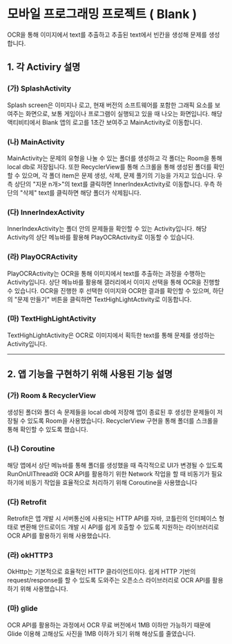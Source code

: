 # 모바일 프로그래밍 프로젝트 ( Blank )

OCR을 통해 이미지에서 text를 추출하고 추출된 text에서 빈칸을 생성해 문제를 생성합니다.

## 1. 각 Activiry 설명

### (가) SplashActivity 
Splash screen은 이미지나 로고, 현재 버전의 소프트웨어를 포함한 그래픽 요소를 보여주는 화면으로, 보통 게임이나 프로그램이 실행되고 있을 때 나오는 화면입니다.
해당 액티비티에서 Blank 앱의 로고를 1초간 보여주고 MainActivity로 이동합니다.

### (나) MainActivity
MainActivity는 문제의 유형을 나눌 수 있는 폴더를 생성하고 각 폴더는 Room을 통해 local db로 저장됩니다. 또한 RecyclerView를 통해 스크롤을 통해 생성된 폴더를 확인할 수 있으며, 각 폴더 item은 문제 생성, 삭제, 문제 풀기의 기능을 가지고 있습니다. 우측 상단의 "지문 n개>"의 text를 클릭하면 InnerIndexActivity로 이동합니다. 우측 하단의 "삭제" text를 클릭하면 해당 폴더가 삭제됩니다.

### (다) InnerIndexActivity
InnerIndexActivity는 폴더 안의 문제들을 확인할 수 있는 Activity입니다. 해당 Activity의 상단 메뉴바를 활용해 PlayOCRActivity로 이동할 수 있습니다.

### (라) PlayOCRActivity
PlayOCRActivity는 OCR을 통해 이미지에서 text를 추출하는 과정을 수행하는 Activity입니다. 상단 메뉴바를 활용해 갤러리에서 이미지 선택을 통해 OCR을 진행할 수 있습니다. OCR을 진행한 후 선택한 이미지와 OCR한 결과를 확인할 수 있으며, 하단의 "문제 만들기" 버튼을 클릭하면 TextHighLightActivity로 이동합니다.

### (마) TextHighLightActivity
TextHighLightActivity은 OCR로 이미지에서 획득한 text를 통해 문제를 생성하는 Activity입니다.

---

## 2. 앱 기능을 구현하기 위해 사용된 기능 설명

### (가) Room & RecyclerView
생성된 폴더와 폴더 속 문제들을 local db에 저장해 앱이 종료된 후 생성한 문제들이 저장될 수 있도록 Room을 사용했습니다. RecyclerView 구현을 통해 폴더를 스크롤을 통해 확인할 수 있도록 했습니다.

### (나) Coroutine
해당 앱에서 상단 메뉴바를 통해 폴더를 생성했을 때 즉각적으로 UI가 변경될 수 있도록 RunOnUIThread와 OCR API를 활용하기 위한 Network 작업을 할 때 비동기가 필요하기에 비동기 작업을 효율적으로 처리하기 위해 Coroutine을 사용했습니다

### (다) Retrofit
Retrofit은 앱 개발 시 서버통신에 사용되는 HTTP API를 자바, 코틀린의 인터페이스 형태로 변환해 안드로이드 개발 시 API를 쉽게 호출할 수 있도록 지원하는 라이브러리로 OCR API를 활용하기 위해 사용했습니다.

### (라) okHTTP3
OkHttp는 기본적으로 효율적인 HTTP 클라이언트이다. 쉽게 HTTP 기반의 request/response를 할 수 있도록 도와주는 오픈소스 라이브러리로 OCR API를 활용하기 위해 사용했습니다.

### (마) glide
OCR API를 활용하는 과정에서 OCR 무료 버전에서 1MB 이하만 가능하기 때문에 Glide 이용해 고해상도 사진을 1MB 이하가 되기 위해 해상도를 줄였습니다.



